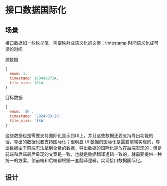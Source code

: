 # 接口数据国际化

## 场景

接口数据如一些枚举值，需要映射成语义化的文案；timestamp 时间语义化成可读的时间

源数据

```javascript
{
  enum: 1,
  timestamp: 1604990724,
  file_size: 1024
}
```

目标数据

```javascript
{
  enum: '是',
  timestamp: '2024-03-26',
  file_size: '1kb'
}
```

这些数据也是需要支持国际化显示到UI上，并且这些数据还要支持导出功能的话，导出的数据也要支持国际化；很明显 UI 数据的国际化是需要前端实现的，导出数据由于前端无法拿到全量的数据，导出数据的国际化是放在后端实现的；但是前端和后端最后呈现的文案是一致，也就是数据翻译逻辑一致的，就需要提供一种统一的方案，使前端和后端都根据一套翻译逻辑，实现接口数据国际化。

## 设计

